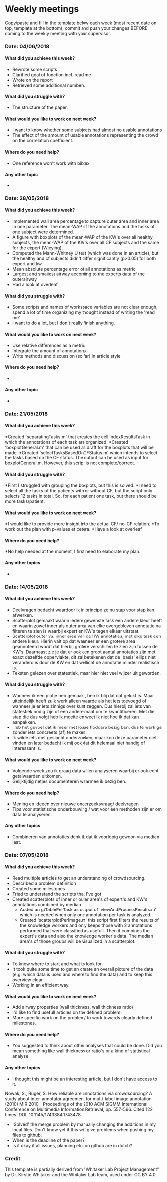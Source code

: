 # Weekly meetings

Copy/paste and fill in the template below each week (most recent date on top, template at the bottom), commit and push your changes BEFORE coming to the weekly meeting with your supervisor.    
### Date: 04/06/2018

#### What did you achieve this week?
* Rewrote some scripts
* Clarified goal of function incl. read me
* Wrote on the report
* Retrieved some additional numbers

#### What did you struggle with?
* The structure of the paper.  

#### What would you like to work on next week?
* I want to know whether some subjects had almost no usable annotations
* The effect of the amount of usable annotations representing the crowd on the correlation coefficient.  

#### Where do you need help?
* One reference won't work with bibtex


#### Any other topic
* 

### Date: 28/05/2018

#### What did you achieve this week?
* Implemented wall area percentage to capture outer area and inner area in one parameter. The mean-WAP of the annotations and the tasks of one subject were determined.
* A figure with boxplots of the mean-WAP of the KW's over all healthy subjects, the mean-WAP of the KW's over all CF subjects and the same for the expert (Wieying).
* Computed the Mann-Whitney U test (which was done in an article), but the healthy and cf subjects didn't differ significantly (p>0.05) for both expert and kw.
* Mean absolute percentage error of all annotations as metric 
* Largest and smallest airway according to the experts data of the outerairway
* Had a look at overleaf
 
#### What did you struggle with?
* Some scripts and names of workspace variables are not clear enough, spend a lot of time organizing my thought instead of writing the 'read me'
* I want to do a lot, but I don't really finish anything. 

#### What would you like to work on next week?
* Use relative differences as a metric 
* Integrate the amount of annotations
* Write methods and discussion (so far) in article style


#### Where do you need help?
*


#### Any other topic
*

### Date: 21/05/2018

#### What did you achieve this week?
*Created 'separatingTasks.m' that creates the cell indexResultsTask in which the annotations of each task are organized. 
*Created 'boxplotGeneral.m' that can be used as draft for the boxplots that will be made. 
*Created 'selectTasksBasedOnCFStatus.m' which intends to select the tasks based on the CF status. The output can be used as input for boxplotGeneral.m. However, this script is not complete/correct. 

#### What did you struggle with?
*First I struggled with grouping the boxplots, but this is solved. 
*I need to select all the tasks of the patients with or without CF, but the script only selects 12 tasks in total. So, for each patient one task, but there should be more tasks/patient. 


#### What would you like to work on next week?
*I would like to provide more insight into the actual CF/ no-CF relation. 
*To work out the plan with p-values et cetera. 
*Have a look at overleaf

#### Where do you need help?
*No help needed at the moment, I first need to elaborate my plan. 


#### Any other topics
*



### Date: 14/05/2018

#### What did you achieve this week?
* Deelvragen bedacht waardoor ik in principe ze nu stap voor stap kan afwerken. 
* Scatterplot gemaakt waarin iedere gewenste task een andere kleur heeft en waarin zowel inner als outer area van elke overgebleven annotatie na filteren te zien is waarbij expert en KW's tegen elkaar uitstaat. 
* Scatterplot outer vs. inner area van de KW annotaties, met elke task een andere kleur. Hierin valt op dat wanneer er een grotere area geannoteerd wordt dat hierbij grotere verschillen te zien zijn tussen de KW's. 
Daarnaast zie je dat er ook een groot aantal annotaties zijn met exact dezelfde oppervlakte, dit zal betekenen dat de 'basis' ellips niet veranderd is door de KW en dat wellicht de annotatie minder realistisch is.
* Teksten gelezen over statestiek, maar hier niet veel wijzer uit geworden.

#### What did you struggle with?
* Wanneer ik een plotje heb gemaakt, ben ik blij dat dat gelukt is. Maar uiteindelijk heeft zulk werk alleen waarde als het iets toevoegd of wanneer je er iets zinnigs over kunt zeggen.
Dus hierbij zal iets van statestiek nodig zijn of een andere maat om te kwantificeren. Met die stap die dus volgt heb ik moeite en weet ik niet hoe ik dat kan aanpakken.
* Heb het gevoel dat ik meer met losse flodders bezig ben, dus te werk ga zonder iets concreets (af) te maken.  
* Ik wilde iets met geslacht onderzoeken, maar kon deze parameter niet vinden en later bedacht ik mij ook dat dit helemaal niet handig of interessant is.

#### What would you like to work on next week?

* Volgende week zou ik graag data willen analyseren waarbij er ook echt getalwaarden uitkomen.
* Gelijktijdig netjes documenteren waarmee ik bezig ben. 
  

#### Where do you need help?

* Mening en ideeën over nieuwe onderzoeksvraag/ deelvragen
* Tips voor statistische onderbouwing / wat voor een methoden zijn er om data te analyseren. 


#### Any other topics

* Combineren van annotaties denk ik dat ik voorlopig gewoon via median laat. 



### Date: 07/05/2018

#### What did you achieve this week?

* Read multiple articles to get an understanding of crowdsourcing.
* Described a problem definition
* Created some milestones
* Tried to understand the scripts that I've got
* Created scatterplots of inner or outer area's of expert's and KW's annotations combined by median.
	* Added an gtTablePerTask as output of 'viewAndProcessResults.m' which is needed when only one annotation per task is analyzed. 
	* Created 'scatterplotPerImage.m' this script first filters the results of the knowledge workers and only keeps those with 2 annotations performed that were classified as usefull. 
	  Then it combines the expert's data and also the knowledge worker's data. The median area's of those groups will be visualized in a scatterplot.

#### What did you struggle with?

* To know where to start and what to look for.
* It took quite some time to get an create an overall picture of the data (e.g. which data is used and where to find the data) and to keep this overview clear.
* Working in an efficient way.

#### What would you like to work on next week?

* Add airway properties (wall thickness, wall thickness ratio)
* I'd like to find usefull articles on the defined problem.
* More specific work on the problem/ to work towards clearly defined milestones. 
 

#### Where do you need help?

* You suggested to think about other analyses that could be done. Did you mean something like wall thickness or ratio's or a kind of statistical analyse


#### Any other topics

* I thought this might be an interesting article, but I don't have access to it.  

Nowak, S., Rüger, S.
How reliable are annotations via crowdsourcing? A study about inter-annotator agreement for
multi-label image annotation
(2010) MIR 2010 - Proceedings of the 2010 ACM SIGMM International Conference on Multimedia
Information Retrieval, pp. 557-566. Cited 122 times.
DOI: 10.1145/1743384.1743478

* 'Solved' the merge problem by manually changing the additions in my local files. Don't know yet if this will give problems when pushing my files to github.
* When is the deadline of the paper?
* Is it okay if all issues, planning etc. on github are in dutch?  





### Credit
This template is partially derived from "Whitaker Lab Project Management" by Dr. Kirstie Whitaker and the Whitaker Lab team, used under CC BY 4.0. 
